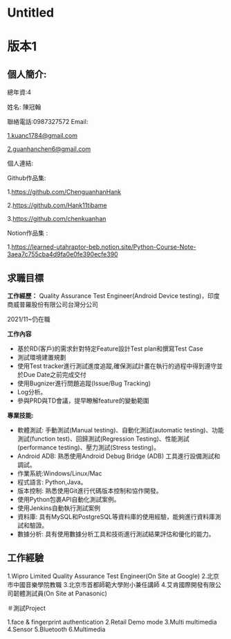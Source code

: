 # Untitled

# 版本1

## 個人簡介:

總年資:4

姓名: 陳冠翰

聯絡電話:0987327572
Email:

1.kuanc1784@gmail.com

2.guanhanchen6@gmail.com

個人連結:

Github作品集:

1.https://github.com/ChenguanhanHank

2.https://github.com/Hank11tibame

3.https://github.com/chenkuanhan

Notion作品集 :

1.https://learned-utahraptor-beb.notion.site/Python-Course-Note-3aea7c755cba4d9fa0e0fe390ecfe390



## **求職目標**



**工作經歷：**
Quality Assurance Test Engineer(Android Device testing)，印度商威普羅股份有限公司台灣分公司

2021/11~仍在職

**工作內容**

- 基於RD(客戶)的需求針對特定Feature設計Test plan和撰寫Test Case
- 測試環境建置規劃
- 使用Test tracker進行測試進度追蹤,確保測試計畫在執行的過程中得到遵守並於Due Date之前完成交付
- 使用Bugnizer進行問題追蹤(Issue/Bug Tracking)
- Log分析。
- 參與PRD與TD會議，提早瞭解feature的變動範圍



**專業技能:**

- 軟體測試: 手動測試(Manual  testing)、自動化測試(automatic testing)、功能測試(function test)、回歸測試(Regression Testing)、性能測試(performance testing)、壓力測試(Stress testing)。
- Android ADB: 熟悉使用Android Debug Bridge (ADB) 工具進行設備測試和調試。
- 作業系統:Windows/Linux/Mac
- 程式語言: Python,Java。
- 版本控制: 熟悉使用Git進行代碼版本控制和協作開發。
- 使用Python包裹API自動化測試案例。
- 使用Jenkins自動執行測試案例
- 資料庫: 具有MySQL和PostgreSQL等資料庫的使用經驗，能夠進行資料庫測試和驗證。
- 數據分析: 具有使用數據分析工具和技術進行測試結果評估和優化的能力。



## **工作經驗**

1.Wipro Limited Quality Assurance Test Engineer(On Site at Google)
2.北京市中國音樂學院教職
3.北京市首都師範大學附小兼任講師
4.艾肯國際開發有限公司韌體測試員(On Site at Panasonic)

＃測試Project

1.face & fingerprint authentication
2.Retail Demo mode
3.Multi multimedia
4.Sensor
5.Bluetooth
6.Multimedia

